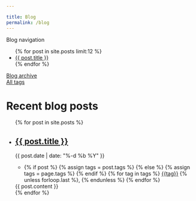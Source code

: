 ```yaml
---

title: Blog
permalink: /blog
---
```


<div class="blog__container">


<nav class="sidebar">
<div id="medium-title">Blog navigation</div>
<ul>
  {% for post in site.posts limit:12 %}
  <li><a href="{{ post.url }}">{{ post.title }}</a></li>
  {% endfor %}
</ul>

<div>
<a href="/blog/archive">Blog archive</a><br>
<a href="/blog/tags">All tags</a>
</div>
</nav>
<div class="blog__content">
<h1>Recent blog posts</h1>
  <ul>
  {% for post in site.posts %}
  <li class="blog__post">
   <h2><a href="{{ post.url }}">{{ post.title }}</a></h2>
  <div class="post__date">{{ post.date | date: "%-d %b %Y" }}</div>
   <div class="post__tags">
   <ul><li>
    {% if post %}
      {% assign tags = post.tags %}
    {% else %}
      {% assign tags = page.tags %}
    {% endif %}
    {% for tag in tags %}
      <a href="/blog/tags/{{tag|slugize}}">{{tag}}</a>
      <!-- separates the tags with a comma and a space, unless its the last item -->
      {% unless forloop.last %},&nbsp;{% endunless %}
    {% endfor %}
    </li>
    </ul>
    </div>
   
   <div class="post__content">{{ post.content }}</div>  </li>
  {% endfor %}
  </ul>

</div>
</div>